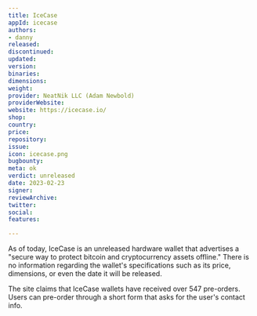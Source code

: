 ```yaml
---
title: IceCase
appId: icecase
authors:
- danny
released: 
discontinued: 
updated: 
version: 
binaries: 
dimensions: 
weight: 
provider: NeatNik LLC (Adam Newbold)
providerWebsite: 
website: https://icecase.io/
shop: 
country: 
price: 
repository: 
issue: 
icon: icecase.png
bugbounty: 
meta: ok
verdict: unreleased
date: 2023-02-23
signer: 
reviewArchive: 
twitter: 
social: 
features: 

---
```



As of today, IceCase is an unreleased hardware wallet that advertises a "secure way to protect bitcoin and cryptocurrency assets offline." There is no information regarding the wallet's specifications such as its price, dimensions, or even the date it will be released.

The site claims that IceCase wallets have received over 547 pre-orders. Users can pre-order through a short form that asks for the user's contact info.